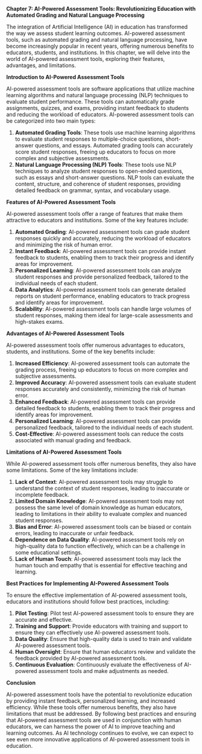 **Chapter 7: AI-Powered Assessment Tools: Revolutionizing Education with Automated Grading and Natural Language Processing**

The integration of Artificial Intelligence (AI) in education has transformed the way we assess student learning outcomes. AI-powered assessment tools, such as automated grading and natural language processing, have become increasingly popular in recent years, offering numerous benefits to educators, students, and institutions. In this chapter, we will delve into the world of AI-powered assessment tools, exploring their features, advantages, and limitations.

**Introduction to AI-Powered Assessment Tools**

AI-powered assessment tools are software applications that utilize machine learning algorithms and natural language processing (NLP) techniques to evaluate student performance. These tools can automatically grade assignments, quizzes, and exams, providing instant feedback to students and reducing the workload of educators. AI-powered assessment tools can be categorized into two main types:

1. **Automated Grading Tools**: These tools use machine learning algorithms to evaluate student responses to multiple-choice questions, short-answer questions, and essays. Automated grading tools can accurately score student responses, freeing up educators to focus on more complex and subjective assessments.
2. **Natural Language Processing (NLP) Tools**: These tools use NLP techniques to analyze student responses to open-ended questions, such as essays and short-answer questions. NLP tools can evaluate the content, structure, and coherence of student responses, providing detailed feedback on grammar, syntax, and vocabulary usage.

**Features of AI-Powered Assessment Tools**

AI-powered assessment tools offer a range of features that make them attractive to educators and institutions. Some of the key features include:

1. **Automated Grading**: AI-powered assessment tools can grade student responses quickly and accurately, reducing the workload of educators and minimizing the risk of human error.
2. **Instant Feedback**: AI-powered assessment tools can provide instant feedback to students, enabling them to track their progress and identify areas for improvement.
3. **Personalized Learning**: AI-powered assessment tools can analyze student responses and provide personalized feedback, tailored to the individual needs of each student.
4. **Data Analytics**: AI-powered assessment tools can generate detailed reports on student performance, enabling educators to track progress and identify areas for improvement.
5. **Scalability**: AI-powered assessment tools can handle large volumes of student responses, making them ideal for large-scale assessments and high-stakes exams.

**Advantages of AI-Powered Assessment Tools**

AI-powered assessment tools offer numerous advantages to educators, students, and institutions. Some of the key benefits include:

1. **Increased Efficiency**: AI-powered assessment tools can automate the grading process, freeing up educators to focus on more complex and subjective assessments.
2. **Improved Accuracy**: AI-powered assessment tools can evaluate student responses accurately and consistently, minimizing the risk of human error.
3. **Enhanced Feedback**: AI-powered assessment tools can provide detailed feedback to students, enabling them to track their progress and identify areas for improvement.
4. **Personalized Learning**: AI-powered assessment tools can provide personalized feedback, tailored to the individual needs of each student.
5. **Cost-Effective**: AI-powered assessment tools can reduce the costs associated with manual grading and feedback.

**Limitations of AI-Powered Assessment Tools**

While AI-powered assessment tools offer numerous benefits, they also have some limitations. Some of the key limitations include:

1. **Lack of Context**: AI-powered assessment tools may struggle to understand the context of student responses, leading to inaccurate or incomplete feedback.
2. **Limited Domain Knowledge**: AI-powered assessment tools may not possess the same level of domain knowledge as human educators, leading to limitations in their ability to evaluate complex and nuanced student responses.
3. **Bias and Error**: AI-powered assessment tools can be biased or contain errors, leading to inaccurate or unfair feedback.
4. **Dependence on Data Quality**: AI-powered assessment tools rely on high-quality data to function effectively, which can be a challenge in some educational settings.
5. **Lack of Human Touch**: AI-powered assessment tools may lack the human touch and empathy that is essential for effective teaching and learning.

**Best Practices for Implementing AI-Powered Assessment Tools**

To ensure the effective implementation of AI-powered assessment tools, educators and institutions should follow best practices, including:

1. **Pilot Testing**: Pilot test AI-powered assessment tools to ensure they are accurate and effective.
2. **Training and Support**: Provide educators with training and support to ensure they can effectively use AI-powered assessment tools.
3. **Data Quality**: Ensure that high-quality data is used to train and validate AI-powered assessment tools.
4. **Human Oversight**: Ensure that human educators review and validate the feedback provided by AI-powered assessment tools.
5. **Continuous Evaluation**: Continuously evaluate the effectiveness of AI-powered assessment tools and make adjustments as needed.

**Conclusion**

AI-powered assessment tools have the potential to revolutionize education by providing instant feedback, personalized learning, and increased efficiency. While these tools offer numerous benefits, they also have limitations that must be addressed. By following best practices and ensuring that AI-powered assessment tools are used in conjunction with human educators, we can harness the power of AI to improve teaching and learning outcomes. As AI technology continues to evolve, we can expect to see even more innovative applications of AI-powered assessment tools in education.